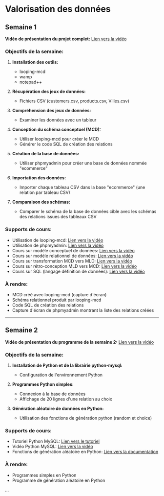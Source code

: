 # Valorisation des données

## Semaine 1

**Vidéo de présentation du projet complet:** [Lien vers la vidéo](https://youtu.be/HL15zD-kppc)

### Objectifs de la semaine:

1. **Installation des outils:**
   - looping-mcd
   - wamp
   - notepad++

2. **Récupération des jeux de données:**
   - Fichiers CSV (customers.csv, products.csv, Villes.csv)

3. **Compréhension des jeux de données:**
   - Examiner les données avec un tableur

4. **Conception du schéma conceptuel (MCD):**
   - Utiliser looping-mcd pour créer le MCD
   - Générer le code SQL de création des relations

5. **Création de la base de données:**
   - Utiliser phpmyadmin pour créer une base de données nommée "ecommerce"

6. **Importation des données:**
   - Importer chaque tableau CSV dans la base "ecommerce" (une relation par tableau CSV)

7. **Comparaison des schémas:**
   - Comparer le schéma de la base de données cible avec les schémas des relations issues des tableaux CSV

### Supports de cours:

- Utilisation de looping-mcd: [Lien vers la vidéo](https://youtu.be/kqT9Y8q8ARc)
- Utilisation de phpmyadmin: [Lien vers la vidéo](https://youtu.be/hL2lWy2WuUE)
- Cours sur modèle conceptuel de données: [Lien vers la vidéo](https://www.youtube.com/watch?v=0tJvackhcjw)
- Cours sur modèle relationnel de données: [Lien vers la vidéo](https://www.youtube.com/watch?v=SqJ_Z5G9CAE)
- Cours sur transformation MCD vers MLD: [Lien vers la vidéo](https://www.youtube.com/watch?v=qCUY30MIHlI)
- Cours sur rétro-conception MLD vers MCD: [Lien vers la vidéo](https://www.youtube.com/watch?v=WbjD4VWzzYw)
- Cours sur SQL (langage définition de données): [Lien vers la vidéo](https://www.youtube.com/watch?v=AJqVC0fT7gg)

### À rendre:

- MCD créé avec looping-mcd (capture d'écran)
- Schéma relationnel produit par looping-mcd
- Code SQL de création des relations
- Capture d'écran de phpmyadmin montrant la liste des relations créées

---

## Semaine 2

**Vidéo de présentation du programme de la semaine 2:** [Lien vers la vidéo](https://youtu.be/MOWrK_M2xxs)

### Objectifs de la semaine:

1. **Installation de Python et de la librairie python-mysql:**
   - Configuration de l'environnement Python

2. **Programmes Python simples:**
   - Connexion à la base de données
   - Affichage de 20 lignes d'une relation au choix

3. **Génération aléatoire de données en Python:**
   - Utilisation des fonctions de génération python (random et choice)

### Supports de cours:

- Tutoriel Python MySQL: [Lien vers le tutoriel](https://python.antoinepernot.fr/cours.php?course=chap6)
- Vidéo Python MySQL: [Lien vers la vidéo](https://youtu.be/2R-BveCE-so)
- Fonctions de génération aléatoire en Python: [Lien vers la documentation](https://docs.python.org/3/library/random.html)

### À rendre:

- Programmes simples en Python
- Programme de génération aléatoire en Python

...
 